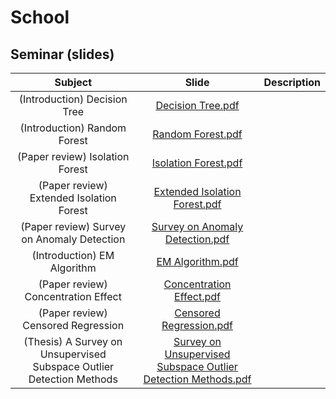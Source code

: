 # School

## Seminar (slides)

| Subject | Slide | Description |
|:--------------------------------------------------------------------:|:---------------------------------------------------------:|:-----------:|
| (Introduction) Decision Tree | [Decision Tree.pdf](Seminar/1_Decision_Tree.pdf) |             |
| (Introduction) Random Forest | [Random Forest.pdf](Seminar/2_RandomForest.pdf) |             |
| (Paper review) Isolation Forest | [Isolation Forest.pdf](Seminar/3_IsolationForest.pdf) |             |
| (Paper review) Extended Isolation Forest | [Extended Isolation Forest.pdf](Seminar/4_Extended_IsolationForest.pdf)      |             |
| (Paper review) Survey on Anomaly Detection | [Survey on Anomaly Detection.pdf](Seminar/5_Survey_on_AnomalyDetection.pdf) |             |
| (Introduction) EM Algorithm | [EM Algorithm.pdf](Seminar/6_EM_Algorithm.pdf) |             |
| (Paper review) Concentration Effect | [Concentration Effect.pdf](Seminar/7_Concentration_Effect.pdf) |             |
| (Paper review) Censored Regression | [Censored Regression.pdf](Seminar/8_Censored_Regression.pdf) |             |
| (Thesis) A Survey on Unsupervised Subspace Outlier Detection Methods | [Survey on Unsupervised Subspace Outlier Detection Methods.pdf](Seminar/9_[Thesis]A_Survey_on_Unsupervised_Subspace_OutlierDetection_Methods_for_HighDimensional_Data.pdf)       |             |


